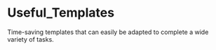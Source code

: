 # Useful_Templates
Time-saving templates that can easily be adapted to complete a wide variety of tasks. 
